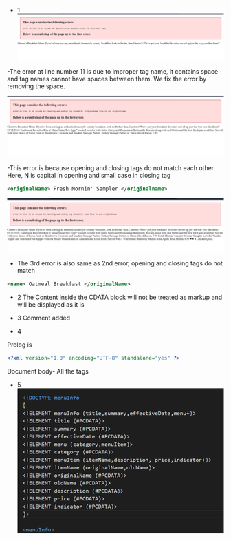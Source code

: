 
- 1
![image info](./assets/1stError.png)

-The error at line number 11 is due to improper tag name, it contains space and tag names cannot have spaces between them. We fix the error by removing the space. 

![image info](./assets/2ndError.png)

-This error is because opening and closing tags do not match each other.
Here, N is capital in opening and small case in closing tag
```xml
<originalName> Fresh Mornin' Sampler </originalname>
```

![image info](./assets/3rdError.png)
- The 3rd error is also same as 2nd error, opening and closing tags do not match
```xml
<name> Oatmeal Breakfast </originalName>
```

- 2
The Content inside the CDATA block will not be treated as markup and will be displayed as it is

- 3 
Comment added 
<!-- Vishesh Makwana - N01495694 -->

- 4

Prolog is 
```xml
<?xml version="1.0" encoding="UTF-8" standalone="yes" ?>
```
Document body- All the tags

- 5
![image info](./assets/dtd.png)